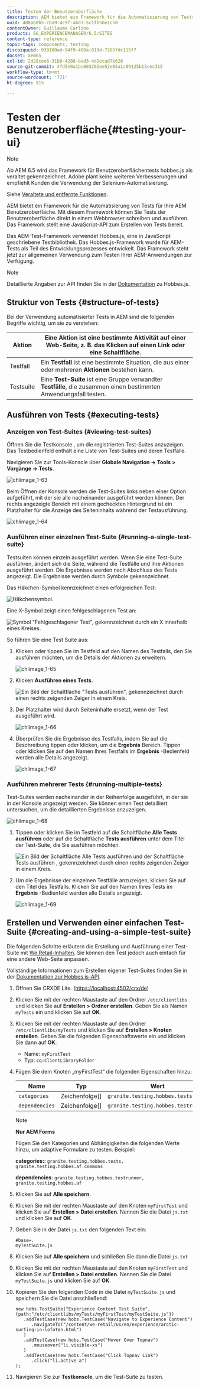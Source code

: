 ```yaml
---
title: Testen der Benutzeroberfläche
description: AEM bietet ein Framework für die Automatisierung von Tests für Ihre AEM-Benutzeroberfläche
uuid: 408a60b5-cba9-4c9f-abd3-5c1fb5be1c50
contentOwner: Guillaume Carlino
products: SG_EXPERIENCEMANAGER/6.5/SITES
content-type: reference
topic-tags: components, testing
discoiquuid: 938100ad-94f9-408a-819d-72657dc115f7
docset: aem65
exl-id: 2d28cee6-31b0-4288-bad3-4d2ecad7b626
source-git-commit: 4fd5e9a1bc603202ee52e85a1c09125b13cec315
workflow-type: tm+mt
source-wordcount: '771'
ht-degree: 51%

---
```


# Testen der Benutzeroberfläche{#testing-your-ui}

>[!NOTE]
>
>Ab AEM 6.5 wird das Framework für Benutzeroberflächentests hobbes.js als veraltet gekennzeichnet. Adobe plant keine weiteren Verbesserungen und empfiehlt Kunden die Verwendung der Selenium-Automatisierung.
>
>Siehe [Veraltete und entfernte Funktionen](/help/release-notes/deprecated-removed-features.md).

AEM bietet ein Framework für die Automatisierung von Tests für Ihre AEM Benutzeroberfläche. Mit diesem Framework können Sie Tests der Benutzeroberfläche direkt in einem Webbrowser schreiben und ausführen. Das Framework stellt eine JavaScript-API zum Erstellen von Tests bereit.

Das AEM-Test-Framework verwendet Hobbes.js, eine in JavaScript geschriebene Testbibliothek. Das Hobbes.js-Framework wurde für AEM-Tests als Teil des Entwicklungsprozesses entwickelt. Das Framework steht jetzt zur allgemeinen Verwendung zum Testen Ihrer AEM-Anwendungen zur Verfügung.

>[!NOTE]
>
>Detaillierte Angaben zur API finden Sie in der [Dokumentation](https://developer.adobe.com/experience-manager/reference-materials/6-5/test-api/index.html) zu Hobbes.js.

## Struktur von Tests {#structure-of-tests}

Bei der Verwendung automatisierter Tests in AEM sind die folgenden Begriffe wichtig, um sie zu verstehen:

| Aktion | Eine **Aktion** ist eine bestimmte Aktivität auf einer Web-Seite, z. B. das Klicken auf einen Link oder eine Schaltfläche. |
|---|---|
| Testfall | Ein **Testfall** ist eine bestimmte Situation, die aus einer oder mehreren **Aktionen** bestehen kann. |
| Testsuite | Eine **Test-Suite** ist eine Gruppe verwandter **Testfälle**, die zusammen einen bestimmten Anwendungsfall testen. |

## Ausführen von Tests {#executing-tests}

### Anzeigen von Test-Suites {#viewing-test-suites}

Öffnen Sie die Testkonsole , um die registrierten Test-Suites anzuzeigen. Das Testbedienfeld enthält eine Liste von Test-Suites und deren Testfälle.

Navigieren Sie zur Tools-Konsole über **Globale Navigation -> Tools > Vorgänge -> Tests**.

![chlimage_1-63](assets/chlimage_1-63.png)

Beim Öffnen der Konsole werden die Test-Suites links neben einer Option aufgeführt, mit der sie alle nacheinander ausgeführt werden können. Der rechts angezeigte Bereich mit einem gecheckten Hintergrund ist ein Platzhalter für die Anzeige des Seiteninhalts während der Testausführung.

![chlimage_1-64](assets/chlimage_1-64.png)

### Ausführen einer einzelnen Test-Suite {#running-a-single-test-suite}

Testsuiten können einzeln ausgeführt werden. Wenn Sie eine Test-Suite ausführen, ändert sich die Seite, während die Testfälle und ihre Aktionen ausgeführt werden. Die Ergebnisse werden nach Abschluss des Tests angezeigt. Die Ergebnisse werden durch Symbole gekennzeichnet.

Das Häkchen-Symbol kennzeichnet einen erfolgreichen Test: 

![Häkchensymbol.](do-not-localize/chlimage_1-2.png)

Eine X-Symbol zeigt einen fehlgeschlagenen Test an:

![Symbol &quot;Fehlgeschlagener Test&quot;, gekennzeichnet durch ein X innerhalb eines Kreises.](do-not-localize/chlimage_1-3.png)

So führen Sie eine Test Suite aus:

1. Klicken oder tippen Sie im Testfeld auf den Namen des Testfalls, den Sie ausführen möchten, um die Details der Aktionen zu erweitern.

   ![chlimage_1-65](assets/chlimage_1-65.png)

1. Klicken **Ausführen eines Tests**.

   ![Ein Bild der Schaltfläche &quot;Tests ausführen&quot;, gekennzeichnet durch einen rechts zeigenden Zeiger in einem Kreis.](do-not-localize/chlimage_1-4.png)

1. Der Platzhalter wird durch Seiteninhalte ersetzt, wenn der Test ausgeführt wird.

   ![chlimage_1-66](assets/chlimage_1-66.png)

1. Überprüfen Sie die Ergebnisse des Testfalls, indem Sie auf die Beschreibung tippen oder klicken, um die **Ergebnis** Bereich. Tippen oder klicken Sie auf den Namen Ihres Testfalls im **Ergebnis** -Bedienfeld werden alle Details angezeigt.

   ![chlimage_1-67](assets/chlimage_1-67.png)

### Ausführen mehrerer Tests {#running-multiple-tests}

Test-Suites werden nacheinander in der Reihenfolge ausgeführt, in der sie in der Konsole angezeigt werden. Sie können einen Test detailliert untersuchen, um die detaillierten Ergebnisse anzuzeigen.

![chlimage_1-68](assets/chlimage_1-68.png)

1. Tippen oder klicken Sie im Testfeld auf die Schaltfläche **Alle Tests ausführen** oder auf die Schaltfläche **Tests ausführen** unter dem Titel der Test-Suite, die Sie ausführen möchten.

   ![Ein Bild der Schaltfläche Alle Tests ausführen und der Schaltfläche Tests ausführen , gekennzeichnet durch einen rechts zeigenden Zeiger in einem Kreis.](do-not-localize/chlimage_1-5.png)

1. Um die Ergebnisse der einzelnen Testfälle anzuzeigen, klicken Sie auf den Titel des Testfalls. Klicken Sie auf den Namen Ihres Tests im **Ergebnis** -Bedienfeld werden alle Details angezeigt.

   ![chlimage_1-69](assets/chlimage_1-69.png)

## Erstellen und Verwenden einer einfachen Test-Suite {#creating-and-using-a-simple-test-suite}

Die folgenden Schritte erläutern die Erstellung und Ausführung einer Test-Suite mit [We.Retail-Inhalten](/help/sites-developing/we-retail.md). Sie können den Test jedoch auch einfach für eine andere Web-Seite anpassen.

Vollständige Informationen zum Erstellen eigener Test-Suites finden Sie in der [Dokumentation zur Hobbes.js-API](https://developer.adobe.com/experience-manager/reference-materials/6-5/test-api/index.html).

1. Öffnen Sie CRXDE Lite. ([https://localhost:4502/crx/de](https://localhost:4502/crx/de))
1. Klicken Sie mit der rechten Maustaste auf den Ordner `/etc/clientlibs` und klicken Sie auf **Erstellen > Ordner erstellen**. Geben Sie als Namen `myTests` ein und klicken Sie auf **OK**.
1. Klicken Sie mit der rechten Maustaste auf den Ordner `/etc/clientlibs/myTests` und klicken Sie auf **Erstellen > Knoten erstellen**. Geben Sie die folgenden Eigenschaftswerte ein und klicken Sie dann auf **OK**:

   * Name: `myFirstTest`
   * Typ: `cq:ClientLibraryFolder`

1. Fügen Sie dem Knoten „myFirstTest“ die folgenden Eigenschaften hinzu:

   | Name | Typ | Wert |
   |---|---|---|
   | `categories` | Zeichenfolge[] | `granite.testing.hobbes.tests` |
   | `dependencies` | Zeichenfolge[] | `granite.testing.hobbes.testrunner` |

   >[!NOTE]
   >
   >**Nur AEM Forms**
   >
   >
   >Fügen Sie den Kategorien und Abhängigkeiten die folgenden Werte hinzu, um adaptive Formulare zu testen. Beispiel:
   >
   >
   >**categories:**: `granite.testing.hobbes.tests, granite.testing.hobbes.af.commons`
   >
   >
   >**dependencies**: `granite.testing.hobbes.testrunner, granite.testing.hobbes.af`

1. Klicken Sie auf **Alle speichern**.
1. Klicken Sie mit der rechten Maustaste auf den Knoten `myFirstTest` und klicken Sie auf **Erstellen > Datei erstellen**. Nennen Sie die Datei `js.txt` und klicken Sie auf **OK**.
1. Geben Sie in der Datei `js.txt` den folgenden Text ein:

   ```
   #base=.
   myTestSuite.js
   ```

1. Klicken Sie auf **Alle speichern** und schließen Sie dann die Datei `js.txt`
1. Klicken Sie mit der rechten Maustaste auf den Knoten `myFirstTest` und klicken Sie auf **Erstellen > Datei erstellen**. Nennen Sie die Datei `myTestSuite.js` und klicken Sie auf **OK**.
1. Kopieren Sie den folgenden Code in die Datei `myTestSuite.js` und speichern Sie die Datei anschließend:

   ```
   new hobs.TestSuite("Experience Content Test Suite", {path:"/etc/clientlibs/myTests/myFirstTest/myTestSuite.js"})
      .addTestCase(new hobs.TestCase("Navigate to Experience Content")
         .navigateTo("/content/we-retail/us/en/experience/arctic-surfing-in-lofoten.html")
      )
      .addTestCase(new hobs.TestCase("Hover Over Topnav")
         .mouseover("li.visible-xs")
      )
      .addTestCase(new hobs.TestCase("Click Topnav Link")
         .click("li.active a")
   );
   ```

1. Navigieren Sie zur **Testkonsole**, um die Test-Suite zu testen.

